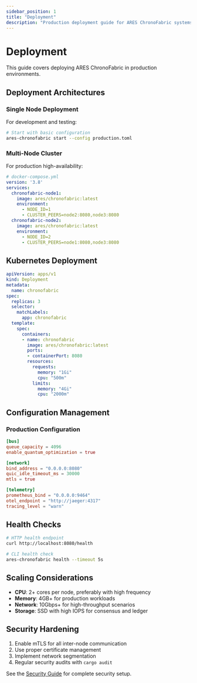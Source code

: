 ```yaml
---
sidebar_position: 1
title: "Deployment"
description: "Production deployment guide for ARES ChronoFabric systems"
---
```


# Deployment

This guide covers deploying ARES ChronoFabric in production environments.

## Deployment Architectures

### Single Node Deployment
For development and testing:

```bash
# Start with basic configuration
ares-chronofabric start --config production.toml
```

### Multi-Node Cluster
For production high-availability:

```yaml
# docker-compose.yml
version: '3.8'
services:
  chronofabric-node1:
    image: ares/chronofabric:latest
    environment:
      - NODE_ID=1
      - CLUSTER_PEERS=node2:8080,node3:8080
  chronofabric-node2:
    image: ares/chronofabric:latest
    environment:
      - NODE_ID=2
      - CLUSTER_PEERS=node1:8080,node3:8080
```

## Kubernetes Deployment

```yaml
apiVersion: apps/v1
kind: Deployment
metadata:
  name: chronofabric
spec:
  replicas: 3
  selector:
    matchLabels:
      app: chronofabric
  template:
    spec:
      containers:
      - name: chronofabric
        image: ares/chronofabric:latest
        ports:
        - containerPort: 8080
        resources:
          requests:
            memory: "1Gi"
            cpu: "500m"
          limits:
            memory: "4Gi"
            cpu: "2000m"
```

## Configuration Management

### Production Configuration
```toml
[bus]
queue_capacity = 4096
enable_quantum_optimization = true

[network]
bind_address = "0.0.0.0:8080"
quic_idle_timeout_ms = 30000
mtls = true

[telemetry]
prometheus_bind = "0.0.0.0:9464"
otel_endpoint = "http://jaeger:4317"
tracing_level = "warn"
```

## Health Checks

```bash
# HTTP health endpoint
curl http://localhost:8080/health

# CLI health check
ares-chronofabric health --timeout 5s
```

## Scaling Considerations

- **CPU**: 2+ cores per node, preferably with high frequency
- **Memory**: 4GB+ for production workloads
- **Network**: 10Gbps+ for high-throughput scenarios
- **Storage**: SSD with high IOPS for consensus and ledger

## Security Hardening

1. Enable mTLS for all inter-node communication
2. Use proper certificate management
3. Implement network segmentation
4. Regular security audits with `cargo audit`

See the [Security Guide](../security/overview.md) for complete security setup.